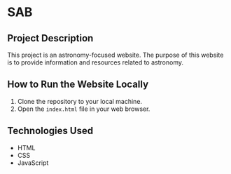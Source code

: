 # SAB

## Project Description
This project is an astronomy-focused website. The purpose of this website is to provide information and resources related to astronomy.

## How to Run the Website Locally
1. Clone the repository to your local machine.
2. Open the `index.html` file in your web browser.

## Technologies Used
- HTML
- CSS
- JavaScript
